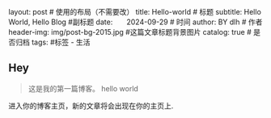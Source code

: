 layout:     post   				    # 使用的布局（不需要改）
title:      Hello-world 				# 标题 
subtitle:   Hello World, Hello Blog #副标题
date:       2024-09-29 				# 时间
author:     BY 	dlh					# 作者
header-img: img/post-bg-2015.jpg 	#这篇文章标题背景图片
catalog: true 						# 是否归档
tags:								#标签
    - 生活


## Hey
>这是我的第一篇博客。
>hello world

进入你的博客主页，新的文章将会出现在你的主页上.
